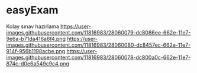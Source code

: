 # easyExam
Kolay sınav hazırlama
https://user-images.githubusercontent.com/11816983/28060079-dc8086ee-662e-11e7-9e6a-b71da416a6f4.png
https://user-images.githubusercontent.com/11816983/28060080-dc8457ec-662e-11e7-914f-956b1198acbe.png
https://user-images.githubusercontent.com/11816983/28060078-dc800a0c-662e-11e7-874c-d0e6a549c9c4.png

